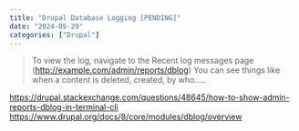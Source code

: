 ```yaml
---
title: "Drupal Database Logging [PENDING]"
date: "2024-05-29"
categories: ["Drupal"]
---
```



> To view the log, navigate to the Recent log messages page
> (http://example.com/admin/reports/dblog)
> You can see things like when a content is deleted, created, by who.....

https://drupal.stackexchange.com/questions/48645/how-to-show-admin-reports-dblog-in-terminal-cli
https://www.drupal.org/docs/8/core/modules/dblog/overview